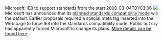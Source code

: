 Microsoft: IE8 to support standards from the start
2008-03-04T01:03:06
![](http://media.arstechnica.com/journals/microsoft.media/ie8_beta.jpg) Microsoft has announced that its [planned standards compatibility mode](http://www.webware.com/8301-1_109-9836106-2.html) will the default. Earlier proposals required a special meta tag inserted into the Web page to force IE8 into the standards compatibility mode. Public out cry has apparently forced Microsoft to change its plans. [More details can be found here](http://www.news.com/8301-13860_3-9884688-56.html?part=rss&subj=news&tag=2547-1_3-0-5). 
